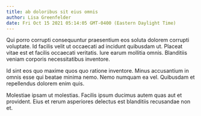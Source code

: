 ```yaml
---
title: ab doloribus sit eius omnis
author: Lisa Greenfelder
date: Fri Oct 15 2021 05:14:05 GMT-0400 (Eastern Daylight Time)
---
```

Qui porro corrupti consequuntur praesentium eos soluta dolorem corrupti voluptate. Id facilis velit ut occaecati ad incidunt quibusdam ut. Placeat vitae est et facilis occaecati veritatis. Iure earum mollitia omnis. Blanditiis veniam corporis necessitatibus inventore.

 Id sint eos quo maxime quos quo ratione inventore. Minus accusantium in omnis esse qui beatae minima nemo. Nemo numquam ea vel. Quibusdam et repellendus dolorem enim quis.

 Molestiae ipsam ut molestias. Facilis ipsum ducimus autem quas aut et provident. Eius et rerum asperiores delectus est blanditiis recusandae non et.